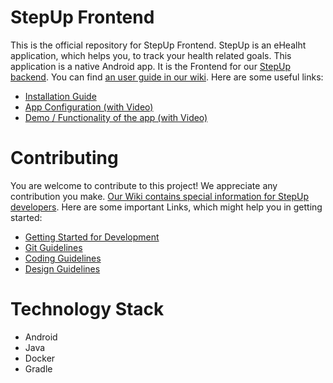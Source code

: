 # StepUp Frontend

This is the official repository for StepUp Frontend. StepUp is an eHealht application, which helps you, to track your health related goals. This application is a native Android app. It is the Frontend for our [StepUp backend](https://github.com/StepUp-eHealth-Application/StepUp-Backend). You can find [an user guide in our wiki](https://github.com/StepUp-eHealth-Application/StepUp-Frontend/wiki#informationen-f%C3%BCr-nutzer). Here are some useful links:
- [Installation Guide](https://github.com/StepUp-eHealth-Application/StepUp-Frontend/wiki/Installationsanleitung)
- [App Configuration (with Video)](https://github.com/StepUp-eHealth-Application/StepUp-Frontend/wiki/Konfiguration-der-App)
- [Demo / Functionality of the app (with Video)](https://github.com/StepUp-eHealth-Application/StepUp-Frontend/wiki/User-Manual)

# Contributing 
You are welcome to contribute to this project! We appreciate any contribution you make. [Our Wiki contains special information for StepUp developers](https://github.com/StepUp-eHealth-Application/StepUp-Frontend/wiki#informationen-f%C3%BCr-entwickler). Here are some important Links, which might help you in getting started:
- [Getting Started for Development](https://github.com/StepUp-eHealth-Application/StepUp-Frontend/wiki/Frontend)
- [Git Guidelines](https://github.com/StepUp-eHealth-Application/StepUp-Frontend/wiki/Git-Konventionen)
- [Coding Guidelines](https://github.com/StepUp-eHealth-Application/StepUp-Frontend/wiki/Coding-Guidelines)
- [Design Guidelines](https://github.com/StepUp-eHealth-Application/StepUp-Frontend/wiki/Design)

# Technology Stack
- Android
- Java
- Docker
- Gradle
